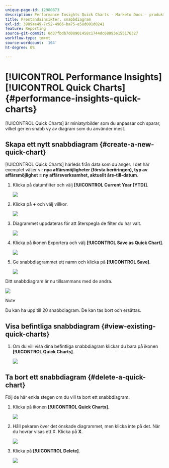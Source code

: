 ```yaml
---
unique-page-id: 12980873
description: Performance Insights Quick Charts - Marketo Docs - produktdokumentation
title: Prestandainsikter, snabbdiagram
exl-id: 3989ae49-7c52-4966-ba75-e58d001d0241
feature: Reporting
source-git-commit: 0d37fbdb7d08901458c1744dc68893e155176327
workflow-type: tm+mt
source-wordcount: '164'
ht-degree: 0%

---
```


# [!UICONTROL Performance Insights] [!UICONTROL Quick Charts] {#performance-insights-quick-charts}

[!UICONTROL Quick Charts] är miniatyrbilder som du anpassar och sparar, vilket ger en snabb vy av diagram som du använder mest.

## Skapa ett nytt snabbdiagram {#create-a-new-quick-chart}

[!UICONTROL Quick Charts] härleds från data som du anger. I det här exemplet väljer vi: **nya affärsmöjligheter (första beröringen), typ av affärsmöjlighet = ny affärsverksamhet, aktuellt års-till-datum**.

1. Klicka på datumfilter och välj **[!UICONTROL Current Year (YTD)]**.

   ![](assets/1-2.png)

1. Klicka på **+** och välj villkor.

   ![](assets/2-2.png)

1. Diagrammet uppdateras för att återspegla de filter du har valt.

   ![](assets/3-3.png)

1. Klicka på ikonen Exportera och välj **[!UICONTROL Save as Quick Chart]**.

   ![](assets/4-2.png)

1. Ge snabbdiagrammet ett namn och klicka på **[!UICONTROL Save]**.

   ![](assets/5-3.png)

Ditt snabbdiagram är nu tillsammans med de andra.

![](assets/6-3.png)

>[!NOTE]
>
>Du kan ha upp till 20 snabbdiagram. De kan tas bort och ersättas.

## Visa befintliga snabbdiagram {#view-existing-quick-charts}

1. Om du vill visa dina befintliga snabbdiagram klickar du bara på ikonen **[!UICONTROL Quick Charts]**.

   ![](assets/7-1.png)

## Ta bort ett snabbdiagram {#delete-a-quick-chart}

Följ de här enkla stegen om du vill ta bort ett snabbdiagram.

1. Klicka på ikonen **[!UICONTROL Quick Charts]**.

   ![](assets/8-1.png)

1. Håll pekaren över det önskade diagrammet, men klicka inte på det. När du hovrar visas ett X. Klicka på **X**.

   ![](assets/9-2.png)

1. Klicka på **[!UICONTROL Delete]**.

   ![](assets/10-1.png)
